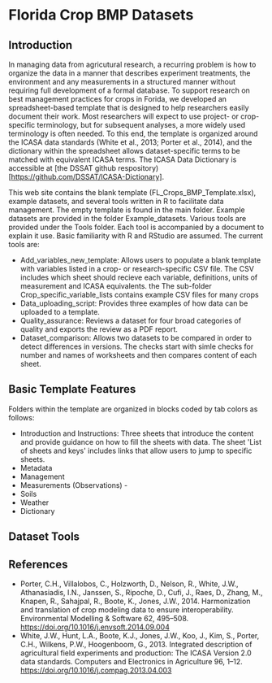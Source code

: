 # Florida Crop BMP Datasets
## Introduction
In managing data from agricutural research, a recurring problem is how to organize the data in a manner that describes experiment treatments, the environment and any measurements in a structured manner without requiring full development of a formal database. To support research on best management practices for crops in Forida, we developed an spreadsheet-based template that is designed to help researchers easily document their work. Most researchers will expect to use project- or crop-specific terminology, but for subsequent analyses, a more widely used terminology is often needed. To this end, the template is organized around the ICASA data standards (White et al., 2013; Porter et al., 2014), and the dictionary within the spreadsheet allows dataset-specific terms to be matched with equivalent ICASA terms. The ICASA Data Dictionary is accessible at [the DSSAT github respository)[https://github.com/DSSAT/ICASA-Dictionary].

This web site contains the blank template (FL_Crops_BMP_Template.xlsx), example datasets, and several tools written in R to facilitate data management. The empty template is found in the main folder. Example datasets are provided in the folder Example_datasets. Various tools are provided under the Tools folder. Each tool is accompanied by a document to explain it use. Basic familiarity with R and RStudio are assumed. The current tools are:
- Add_variables_new_template: Allows users to populate a blank template with variables listed in a crop- or research-specific CSV file. The CSV includes which sheet should recieve each variable, definitions, units of measurement and ICASA equivalents. the The sub-folder Crop_specific_variable_lists contains example CSV files for many crops
- Data_uploading_script: Provides three examples of how data can be uploaded to a template.
- Quality_assurance: Reviews a dataset for four broad categories of quality and exports the review as a PDF report.
- Dataset_comparison: Allows two datasets to be compared in order to detect differences in versions. The checks start with simle checks for number and names of worksheets and then compares content of each sheet.
## Basic Template Features
Folders within the template are organized in blocks coded by tab colors as follows:
- Introduction and Instructions: Three sheets that introduce the content and provide guidance on how to fill the sheets with data. The sheet 'List of sheets and keys' includes links that allow users to jump to specific sheets.
- Metadata
- Management
- Measurements (Observations) -
- Soils
- Weather
- Dictionary
## Dataset Tools
## References
* Porter, C.H., Villalobos, C., Holzworth, D., Nelson, R., White, J.W., Athanasiadis, I.N., Janssen, S., Ripoche, D., Cufi, J., Raes, D., Zhang, M., Knapen, R., Sahajpal, R., Boote, K., Jones, J.W., 2014. Harmonization and translation of crop modeling data to ensure interoperability. Environmental Modelling & Software 62, 495–508. https://doi.org/10.1016/j.envsoft.2014.09.004
* White, J.W., Hunt, L.A., Boote, K.J., Jones, J.W., Koo, J., Kim, S., Porter, C.H., Wilkens, P.W., Hoogenboom, G., 2013. Integrated description of agricultural field experiments and production: The ICASA Version 2.0 data standards. Computers and Electronics in Agriculture 96, 1–12. https://doi.org/10.1016/j.compag.2013.04.003
